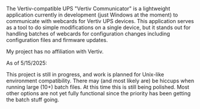 The Vertiv-compatible UPS "Vertiv Communicator" is a lightweight application currently in development (just Windows at the moment) to communicate with webcards for Vertiv UPS devices.
This application serves as a tool to do simple modifications on a single device, but it stands out for handling batches of webcards for configuration changes including configuration files and firmware updates. 

My project has no affiliation with Vertiv.

As of 5/15/2025:

This project is still in progress, and work is planned for Unix-like environment compatibility.
There may (and most likely are) be hiccups when running large (10+) batch files. At this time this is still being polished.
Most other options are not yet fully functional since the priority has been getting the batch stuff going.
